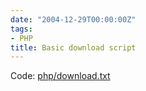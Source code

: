 ```yaml
---
date: "2004-12-29T00:00:00Z"
tags:
- PHP
title: Basic download script
---
```

Code: [php/download.txt](/wp-content/code/php/download.txt)